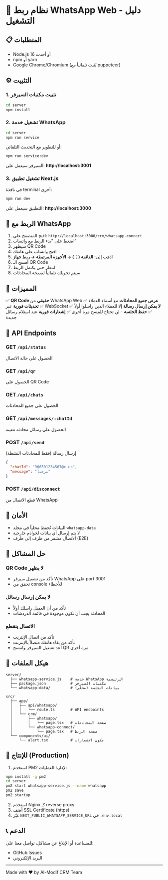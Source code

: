 # 🚀 نظام ربط WhatsApp Web - دليل التشغيل

## 📋 المتطلبات

- Node.js 16 أو أحدث
- npm أو yarn
- Google Chrome/Chromium (يُثبت تلقائياً مع puppeteer)

## ⚙️ التثبيت

### 1. تثبيت مكتبات السيرفر

```bash
cd server
npm install
```

### 2. تشغيل خدمة WhatsApp

```bash
cd server
npm run service
```

أو للتطوير مع التحديث التلقائي:
```bash
npm run service:dev
```

السيرفر سيعمل على: **http://localhost:3001**

### 3. تشغيل تطبيق Next.js

في نافذة terminal أخرى:
```bash
npm run dev
```

التطبيق سيعمل على: **http://localhost:3000**

## 🔗 الربط مع WhatsApp

1. افتح المتصفح على: `http://localhost:3000/crm/whatsapp-connect`
2. اضغط على "بدء الربط مع واتساب"
3. سيظهر QR Code
4. افتح واتساب على هاتفك
5. اذهب إلى: **القائمة (⋮) → الأجهزة المرتبطة → ربط جهاز**
6. امسح الـ QR Code
7. انتظر حتى يكتمل الربط
8. سيتم تحويلك تلقائياً لصفحة المحادثات

## 📱 المميزات

✅ **QR Code حقيقي** من WhatsApp Web
✅ **عرض جميع المحادثات** مع أسماء العملاء
✅ **تحديثات فورية** عبر WebSocket
✅ **لا يمكن إرسال رسالة** إلا للعملاء الذين راسلوا أولاً
✅ **حفظ الجلسة** - لن تحتاج للمسح مرة أخرى
✅ **إشعارات فورية** عند استلام رسائل جديدة

## 🔧 API Endpoints

### GET `/api/status`
الحصول على حالة الاتصال

### GET `/api/qr`
الحصول على QR Code

### GET `/api/chats`
الحصول على جميع المحادثات

### GET `/api/messages/:chatId`
الحصول على رسائل محادثة معينة

### POST `/api/send`
إرسال رسالة (فقط للمحادثات النشطة)

```json
{
  "chatId": "966501234567@c.us",
  "message": "مرحباً"
}
```

### POST `/api/disconnect`
قطع الاتصال من WhatsApp

## 🔐 الأمان

- البيانات تُحفظ محلياً في مجلد `whatsapp-data`
- لا يتم إرسال أي بيانات لخوادم خارجية
- الاتصال مشفر من طرف إلى طرف (E2E)

## 🐛 حل المشاكل

### QR Code لا يظهر
- تأكد من تشغيل سيرفر WhatsApp على port 3001
- تحقق من console للأخطاء

### لا يمكن إرسال رسائل
- تأكد من أن العميل راسلك أولاً
- المحادثة يجب أن تكون موجودة في قائمة الدردشات

### الاتصال ينقطع
- تأكد من اتصال الإنترنت
- تأكد من بقاء هاتفك متصلاً بالإنترنت
- أعد تشغيل السيرفر وامسح QR مرة أخرى

## 📂 هيكل الملفات

```
server/
  ├── whatsapp-service.js    # خدمة WhatsApp الرئيسية
  ├── package.json           # مكتبات السيرفر
  └── whatsapp-data/         # بيانات الجلسة (محلي)

src/
  ├── app/
  │   ├── api/whatsapp/
  │   │   └── route.ts       # API endpoints
  │   └── crm/
  │       ├── whatsapp/
  │       │   └── page.tsx   # صفحة المحادثات
  │       └── whatsapp-connect/
  │           └── page.tsx   # صفحة الربط
  └── components/ui/
      └── alert.tsx          # مكون الإشعارات
```

## 🚀 للإنتاج (Production)

1. استخدم PM2 لإدارة العمليات:
```bash
npm install -g pm2
cd server
pm2 start whatsapp-service.js --name whatsapp
pm2 save
pm2 startup
```

2. استخدم Nginx كـ reverse proxy
3. أضف SSL Certificate (https)
4. غيّر `NEXT_PUBLIC_WHATSAPP_SERVICE_URL` في `.env.local`

## 📞 الدعم

للمساعدة أو الإبلاغ عن مشاكل، تواصل معنا على:
- GitHub Issues
- البريد الإلكتروني

---

Made with ❤️ by Al-Modif CRM Team
